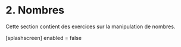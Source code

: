 # 2. Nombres

Cette section contient des exercices sur la manipulation de nombres.

<py-config>
    [splashscreen]
        enabled = false
</py-config>